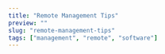 ```yaml
---
title: "Remote Management Tips"
preview: ""
slug: "remote-management-tips"
tags: ["management", "remote", "software"]
---
```

